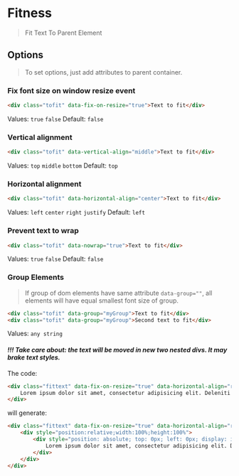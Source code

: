 # Fitness
> Fit Text To Parent Element

## Options
> To set options, just add attributes to parent container.

### Fix font size on window resize event

```html
<div class="tofit" data-fix-on-resize="true">Text to fit</div>
```

Values: `true` `false`
Default: `false`


### Vertical alignment

```html
<div class="tofit" data-vertical-align="middle">Text to fit</div>
```

Values: `top` `middle` `bottom`
Default: `top`


### Horizontal alignment

```html
<div class="tofit" data-horizontal-align="center">Text to fit</div>
```

Values: `left` `center` `right` `justify`
Default: `left`


### Prevent text to wrap

```html
<div class="tofit" data-nowrap="true">Text to fit</div>
```

Values: `true` `false`
Default: `false`


### Group Elements
> If group of dom elements have same attribute `data-group=""`, all elements will have equal smallest font size of group.

```html
<div class="tofit" data-group="myGroup">Text to fit</div>
<div class="tofit" data-group="myGroup">Second text to fit</div>
```

Values: `any string`


#### _!!! Take care about: the text will be moved in new two nested divs. It may brake text styles._

The code:

```html
<div class="fittext" data-fix-on-resize="true" data-horizontal-align="right" data-vertical-align="bottom">
    Lorem ipsum dolor sit amet, consectetur adipisicing elit. Deleniti eniamus commod
</div>
```

will generate:
```html
<div class="fittext" data-fix-on-resize="true" data-horizontal-align="right" data-vertical-align="bottom">
    <div style="position:relative;width:100%;height:100%">
        <div style="position: absolute; top: 0px; left: 0px; display: inline-block; text-align: center; white-space: normal; width: 100%; font-size: 40px; margin-top: 1px; margin-bottom: 1px;">
            Lorem ipsum dolor sit amet, consectetur adipisicing elit. Deleniti eniamus commod
        </div>
    </div>
</div>
```
